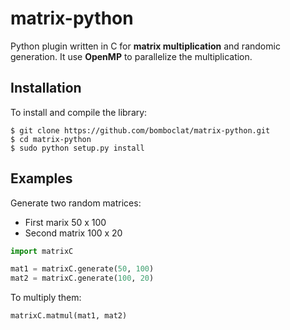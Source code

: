 # matrix-python
Python plugin written in C for **matrix multiplication** and randomic generation.
It use **OpenMP** to parallelize the multiplication.

Installation
------------
To install and compile the library:
```console
$ git clone https://github.com/bomboclat/matrix-python.git
$ cd matrix-python
$ sudo python setup.py install
```

Examples
------
Generate two random matrices:
- First marix 50 x 100
- Second matrix 100 x 20

```python
import matrixC

mat1 = matrixC.generate(50, 100)
mat2 = matrixC.generate(100, 20)
```

To multiply them:
```python
matrixC.matmul(mat1, mat2)
```
